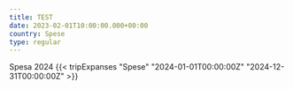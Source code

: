```yaml
---
title: TEST
date: 2023-02-01T10:00:00.000+00:00
country: Spese
type: regular
---
```


<!-- Spesa totale
{{< tripExpanses "Spese" "2021-05-18T00:00:00Z" "2023-12-31T00:00:00Z" >}} -->

Spesa 2024
{{< tripExpanses "Spese" "2024-01-01T00:00:00Z" "2024-12-31T00:00:00Z" >}}